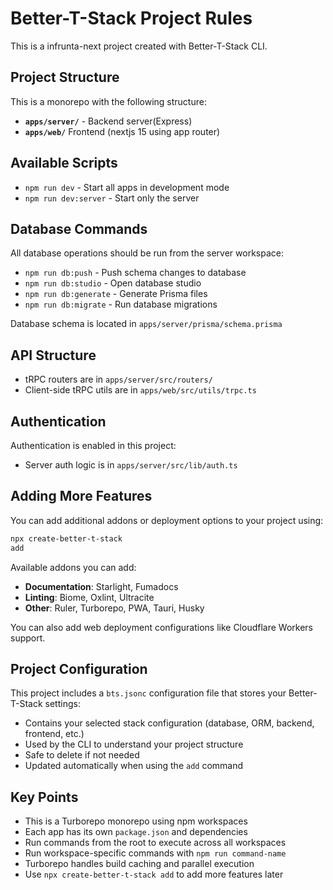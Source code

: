 # Better-T-Stack Project Rules

This is a infrunta-next project created with Better-T-Stack CLI.

## Project Structure

This is a monorepo with the following structure:

- **`apps/server/`** - Backend server(Express)
- **`apps/web/`** Frontend (nextjs 15 using app router)

## Available Scripts

- `npm run dev` - Start all apps in development mode
- `npm run dev:server` - Start only the server

## Database Commands

All database operations should be run from the server workspace:

- `npm run db:push` - Push schema changes to database
- `npm run db:studio` - Open database studio
- `npm run db:generate` - Generate Prisma files
- `npm run db:migrate` - Run database migrations

Database schema is located in `apps/server/prisma/schema.prisma`

## API Structure

- tRPC routers are in `apps/server/src/routers/`
- Client-side tRPC utils are in `apps/web/src/utils/trpc.ts`

## Authentication

Authentication is enabled in this project:

- Server auth logic is in `apps/server/src/lib/auth.ts`

## Adding More Features

You can add additional addons or deployment options to your project using:

```bash
npx create-better-t-stack
add
```

Available addons you can add:

- **Documentation**: Starlight, Fumadocs
- **Linting**: Biome, Oxlint, Ultracite
- **Other**: Ruler, Turborepo, PWA, Tauri, Husky

You can also add web deployment configurations like Cloudflare Workers support.

## Project Configuration

This project includes a `bts.jsonc` configuration file that stores your Better-T-Stack settings:

- Contains your selected stack configuration (database, ORM, backend, frontend, etc.)
- Used by the CLI to understand your project structure
- Safe to delete if not needed
- Updated automatically when using the `add` command

## Key Points

- This is a Turborepo monorepo using npm workspaces
- Each app has its own `package.json` and dependencies
- Run commands from the root to execute across all workspaces
- Run workspace-specific commands with `npm run command-name`
- Turborepo handles build caching and parallel execution
- Use `npx
create-better-t-stack add` to add more features later
